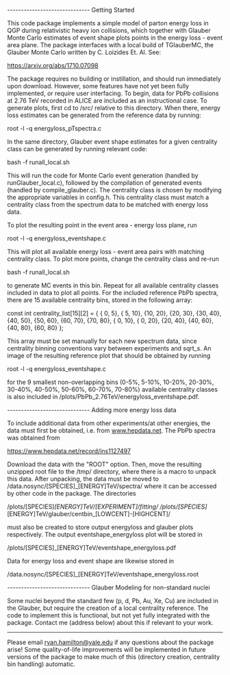 
------------------------------ Getting Started

This code package implements a simple model of parton energy loss in QGP during relativistic heavy ion collisions, which together with Glauber Monte Carlo estimates of event shape plots points in the energy loss - event area plane. The package interfaces with a local build of TGlauberMC, the Glauber Monte Carlo written by C. Loizides Et. Al. See:

https://arxiv.org/abs/1710.07098

The package requires no building or instillation, and should run immediately upon download. However, some features have not yet been fully implemented, or require user interfacing. To begin, data for PbPb collisions at 2.76 TeV recorded in ALICE are included as an instructional case. To generate plots, first cd to /src/ relative to this directory. When there, energy loss estimates can be generated from the reference data by running:

root -l -q energyloss_pTspectra.c

In the same directory, Glauber event shape estimates for a given centrality class can be generated by running relevant code:

bash -f runall_local.sh

This will run the code for Monte Carlo event generation (handled by runGlauber_local.c), followed by the compilation of generated events (handled by compile_glauber.c). The centrality class is chosen by modifying the appropriate variables in config.h. This centrality class must match a centrality class from the spectrum data to be matched with energy loss data.

To plot the resulting point in the event area - energy loss plane, run 

root -l -q energyloss_eventshape.c

This will plot all available energy loss - event area pairs with matching centrality class. To plot more points, change the centrality class and re-run

bash -f runall_local.sh

to generate MC events in this bin. Repeat for all available centrality classes included in data to plot all points. For the included reference PbPb spectra, there are 15 available centrality bins, stored in the following array:

const int centrality_list[15][2] = {
  { 0,  5}, { 5, 10}, {10, 20}, {20, 30}, {30, 40},
  {40, 50}, {50, 60}, {60, 70}, {70, 80}, { 0, 10},
  { 0, 20}, {20, 40}, {40, 60}, {40, 80}, {60, 80}
};

This array must be set manually for each new spectrum data, since centrality binning conventions vary between experiments and sqrt_s. An image of the resulting reference plot that should be obtained by running

root -l -q energyloss_eventshape.c

for the 9 smallest non-overlapping bins (0-5%, 5-10%, 10-20%, 20-30%, 30-40%, 40-50%, 50-60%, 60-70%, 70-80%) available centrality classes is also included in /plots/PbPb_2.76TeV/energyloss_eventshape.pdf.


------------------------------ Adding more energy loss data

To include additional data from other experiments/at other energies, the data must first be obtained, i.e. from www.hepdata.net. The PbPb spectra was obtained from

https://www.hepdata.net/record/ins1127497

Download the data with the "ROOT" option. Then, move the resulting unzipped root file to the /tmp/ directory, where there is a macro to unpack this data. After unpacking, the data must be moved to /data.nosync/[SPECIES]_[ENERGY]TeV/spectra/ where it can be accessed by other code in the package. The directories

/plots/[SPECIES]_[ENERGY]TeV/[EXPERIMENT]/fitting/
/plots/[SPECIES]_[ENERGY]TeV/glauber/centbin_[LOWCENT]-[HIGHCENT]/

must also be created to store output energyloss and glauber plots respectively. The output eventshape_energyloss plot will be stored in

/plots/[SPECIES]_[ENERGY]TeV/eventshape_energyloss.pdf

Data for energy loss and event shape are likewise stored in

/data.nosync/[SPECIES]_[ENERGY]TeV/eventshape_energyloss.root

------------------------------ Glauber Modeling for non-standard nuclei

Some nuclei beyond the standard few (p, d, Pb, Au, Xe, Cu) are included in the Glauber, but require the creation of a local centrality reference. The code to implement this is functional, but not yet fully integrated with the package. Contact me (address below) about this if relevant to your work.

------------------------------

Please email ryan.hamilton@yale.edu if any questions about the package arise! Some quality-of-life improvements will be implemented in future versions of the package to make much of this (directory creation, centrality bin handling) automatic. 



